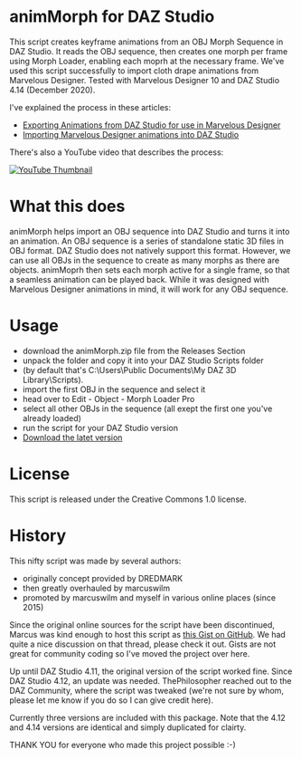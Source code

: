 # animMorph for DAZ Studio 
This script creates keyframe animations from an OBJ Morph Sequence in DAZ Studio. It reads the OBJ sequence, then creates one morph per frame using Morph Loader, enabling each moprh at the necessary frame. We've used this script successfully to import cloth drape animations from Marvelous Designer. Tested with Marvelous Designer 10 and DAZ Studio 4.14 (December 2020).

I've explained the process in these articles:

- [Exporting Animations from DAZ Studio for use in Marvelous Designer](https://www.versluis.com/2015/03/how-to-export-animations-from-daz-studio-for-use-in-marvelous-designer/)
- [Importing Marvelous Designer animations into DAZ Studio](https://www.versluis.com/2015/03/how-to-export-garment-animations-from-marvelous-designer-for-use-in-daz-studio/)

There's also a YouTube video that describes the process:

[![YouTube Thumbnail](http://img.youtube.com/vi/Wz5AQ8azl4A/0.jpg)](http://www.youtube.com/watch?v=Wz5AQ8azl4A)

# What this does
animMorph helps import an OBJ sequence into DAZ Studio and turns it into an animation. An OBJ sequence is a series of standalone static 3D files in OBJ format. DAZ Studio does not natively support this format. However, we can use all OBJs in the sequence to create as many morphs as there are objects. animMoprh then sets each morph active for a single frame, so that a seamless animation can be played back. While it was designed with Marvelous Designer animations in mind, it will work for any OBJ sequence.

# Usage

- download the animMorph.zip file from the Releases Section
- unpack the folder and copy it into your DAZ Studio Scripts folder
- (by default that's C:\Users\Public Documents\My DAZ 3D Library\Scripts). 
- import the first OBJ in the sequence and select it
- head over to Edit - Object - Morph Loader Pro
- select all other OBJs in the sequence (all exept the first one you've already loaded)
- run the script for your DAZ Studio version
- [Download the latet version](https://raw.githubusercontent.com/versluis/animmorph/master/animMorph-DS411.dsa)

# License
This script is released under the Creative Commons 1.0 license. 

# History
This nifty script was made by several authors:

- originally concept provided by DREDMARK
- then greatly overhauled by marcuswilm
- promoted by marcuswilm and myself in various online places (since 2015)

Since the original online sources for the script have been discontinued, Marcus was kind enough to host this script as [this Gist on GitHub](https://gist.github.com/marcuswilm/c2305cd494d54b9aba80bf5f43d0f7bf). We had quite a nice discussion on that thread, please check it out. Gists are not great for community coding so I've moved the project over here. 

Up until DAZ Studio 4.11, the original version of the script worked fine. Since DAZ Studio 4.12, an update was needed. ThePhilosopher reached out to the DAZ Community, where the script was tweaked (we're not sure by whom, please let me know if you do so I can give credit here). 

Currently three versions are included with this package. Note that the 4.12 and 4.14 versions are identical and simply duplicated for clairty.

THANK YOU for everyone who made this project possible :-)